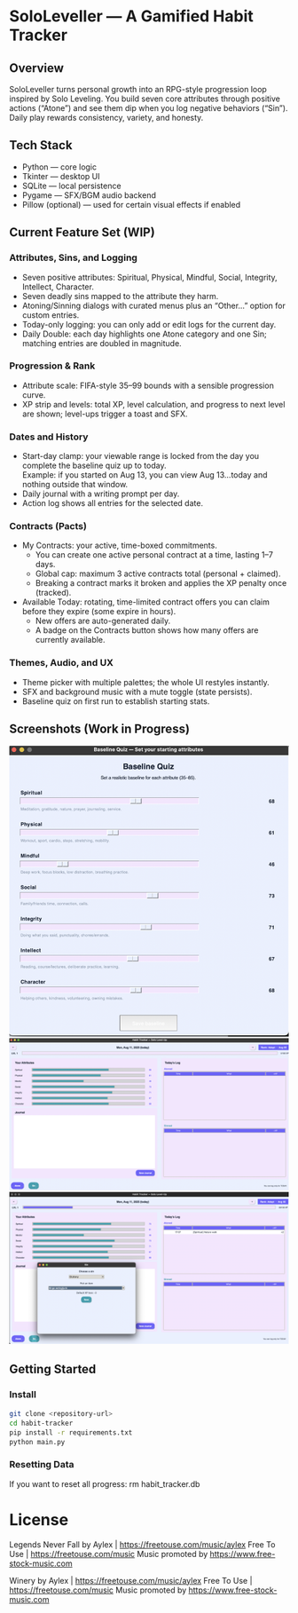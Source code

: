 # SoloLeveller — A Gamified Habit Tracker

## Overview
SoloLeveller turns personal growth into an RPG-style progression loop inspired by Solo Leveling. You build seven core attributes through positive actions (“Atone”) and see them dip when you log negative behaviors (“Sin”). Daily play rewards consistency, variety, and honesty.

## Tech Stack
- Python — core logic  
- Tkinter — desktop UI  
- SQLite — local persistence  
- Pygame — SFX/BGM audio backend  
- Pillow (optional) — used for certain visual effects if enabled

## Current Feature Set (WIP)

### Attributes, Sins, and Logging
- Seven positive attributes: Spiritual, Physical, Mindful, Social, Integrity, Intellect, Character.
- Seven deadly sins mapped to the attribute they harm.
- Atoning/Sinning dialogs with curated menus plus an “Other…” option for custom entries.
- Today-only logging: you can only add or edit logs for the current day.
- Daily Double: each day highlights one Atone category and one Sin; matching entries are doubled in magnitude.

### Progression & Rank
- Attribute scale: FIFA-style 35–99 bounds with a sensible progression curve.
- XP strip and levels: total XP, level calculation, and progress to next level are shown; level-ups trigger a toast and SFX.

### Dates and History
- Start-day clamp: your viewable range is locked from the day you complete the baseline quiz up to today.  
  Example: if you started on Aug 13, you can view Aug 13…today and nothing outside that window.
- Daily journal with a writing prompt per day.
- Action log shows all entries for the selected date.

### Contracts (Pacts)
- My Contracts: your active, time-boxed commitments.
  - You can create one active personal contract at a time, lasting 1–7 days.
  - Global cap: maximum 3 active contracts total (personal + claimed).
  - Breaking a contract marks it broken and applies the XP penalty once (tracked).
- Available Today: rotating, time-limited contract offers you can claim before they expire (some expire in hours).
  - New offers are auto-generated daily.
  - A badge on the Contracts button shows how many offers are currently available.

### Themes, Audio, and UX
- Theme picker with multiple palettes; the whole UI restyles instantly.
- SFX and background music with a mute toggle (state persists).
- Baseline quiz on first run to establish starting stats.

## Screenshots (Work in Progress)
![Dashboard](sc1.png)
![Contracts](sc2.png)
![Theme & Stats](sc3.png)

## Getting Started

### Install
```bash
git clone <repository-url>
cd habit-tracker
pip install -r requirements.txt
python main.py
```

### Resetting Data
If you want to reset all progress: rm habit_tracker.db


# License

Legends Never Fall by Aylex | https://freetouse.com/music/aylex
Free To Use | https://freetouse.com/music
Music promoted by https://www.free-stock-music.com

Winery by Aylex | https://freetouse.com/music/aylex
Free To Use | https://freetouse.com/music
Music promoted by https://www.free-stock-music.com